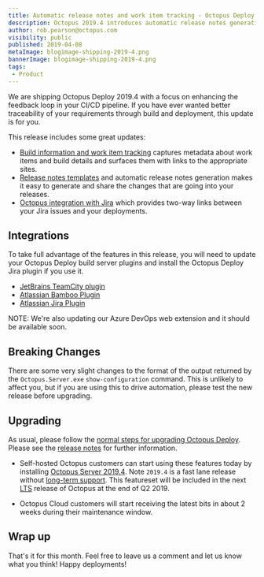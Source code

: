 ```yaml
---
title: Automatic release notes and work item tracking - Octopus Deploy 2019.4
description: Octopus 2019.4 introduces automatic release notes generation and rich build and work item tracking.
author: rob.pearson@octopus.com
visibility: public
published: 2019-04-08
metaImage: blogimage-shipping-2019-4.png
bannerImage: blogimage-shipping-2019-4.png
tags:
 - Product
---
```


We are shipping Octopus Deploy 2019.4 with a focus on enhancing the feedback loop in your CI/CD pipeline.  If you have ever wanted better traceability of your requirements through build and deployment, this update is for you. 

This release includes some great updates: 

* [Build information and work item tracking](../metadata-and-work-items/index.md) captures metadata about work items and build details and surfaces them with links to the appropriate sites.
* [Release notes templates](../release-notes-templates/index.md) and automatic release notes generation makes it easy to generate and share the changes that are going into your releases.
* [Octopus integration with Jira](../../2019-05/octopus-jira-integration/index.md) which provides two-way links between your Jira issues and your deployments.

## Integrations

To take full advantage of the features in this release, you will need to update your Octopus Deploy build server plugins and install the Octopus Deploy Jira plugin if you use it. 

* [JetBrains TeamCity plugin](https://octopus.com/downloads/2019.4.0)
* [Atlassian Bamboo Plugin](https://marketplace.atlassian.com/apps/1217235/octopus-deploy-bamboo-add-on)
* [Atlassian Jira Plugin](https://marketplace.atlassian.com/apps/1220376/octopus-deploy-for-jira)

NOTE: We're also updating our Azure DevOps web extension and it should be available soon.

## Breaking Changes

There are some very slight changes to the format of the output returned by the `Octopus.Server.exe` `show-configuration` command. This is unlikely to affect you, but if you are using this to drive automation, please test the new release before upgrading.

## Upgrading

As usual, please follow the [normal steps for upgrading Octopus Deploy](https://octopus.com/docs/administration/upgrading). Please see the [release notes](https://octopus.com/downloads/compare?to=2019.4.0) for further information.

* Self-hosted Octopus customers can start using these features today by installing [Octopus Server 2019.4](https://octopus.com/downloads). Note `2019.4` is a fast lane release without [long-term support](https://octopus.com/docs/administration/upgrading/long-term-support). This featureset will be included in the next [LTS](https://octopus.com/docs/administration/upgrading/long-term-support) release of Octopus at the end of Q2 2019.

* Octopus Cloud customers will start receiving the latest bits in about 2 weeks during their maintenance window.

## Wrap up

That's it for this month. Feel free to leave us a comment and let us know what you think! Happy deployments!
